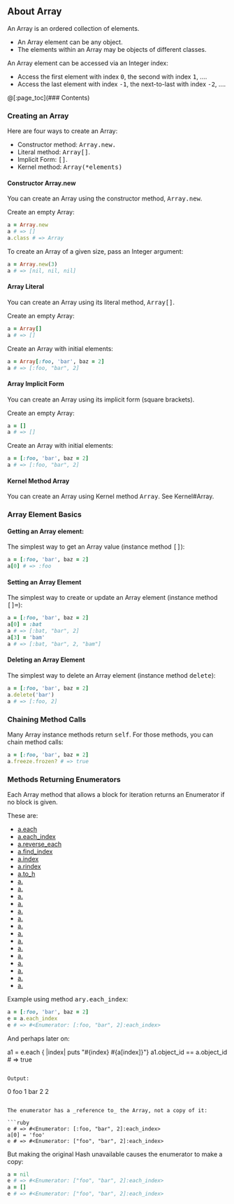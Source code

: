 ## About Array

An Array is an ordered collection of elements.
* An Array element can be any object.
* The elements within an Array may be objects of different classes.

An Array element can be accessed via an Integer index:
* Access the first element with index <tt>0</tt>,
  the second with index <tt>1</tt>, ....
* Access the last element with index <tt>-1</tt>,
  the next-to-last with index <tt>-2</tt>, .... 

@[:page_toc](### Contents)

### Creating an Array

Here are four ways to create an Array:
* Constructor method: <tt>Array.new.</tt>
* Literal method: <tt>Array[]</tt>.
* Implicit Form: <tt>[]</tt>.
* Kernel method: <tt>Array(*elements)</tt>

#### Constructor Array.new

You can create an Array using the constructor method, <tt>Array.new</tt>.

Create an empty Array:

```ruby
a = Array.new
a # => []
a.class # => Array
```

To create an Array of a given size, pass an Integer argument:

```ruby
a = Array.new(3)
a # => [nil, nil, nil]
```

#### Array Literal

You can create an Array using its literal method, <tt>Array[]</tt>.

Create an empty Array:

```ruby
a = Array[]
a # => []
```

Create an Array with initial elements:

```ruby
a = Array[:foo, 'bar', baz = 2]
a # => [:foo, "bar", 2]
```

#### Array Implicit Form

You can create an Array using its implicit form (square brackets).

Create an empty Array:

```ruby
a = []
a # => []
```

Create an Array with initial elements:

```ruby
a = [:foo, 'bar', baz = 2]
a # => [:foo, "bar", 2]
```

#### Kernel Method Array

You can create an Array using Kernel method <tt>Array</tt>.
See Kernel#Array.

### Array Element Basics

#### Getting an Array element:

The simplest way to get an Array value (instance method <tt>[]</tt>):

```ruby
a = [:foo, 'bar', baz = 2]
a[0] # => :foo
```

#### Setting an Array Element

The simplest way to create or update an Array element (instance method <tt>[]=</tt>):

```ruby
a = [:foo, 'bar', baz = 2]
a[0] = :bat
a # => [:bat, "bar", 2]
a[3] = 'bam'
a # => [:bat, "bar", 2, "bam"]
```

#### Deleting an Array Element

The simplest way to delete an Array element (instance method <tt>delete</tt>):

```ruby
a = [:foo, 'bar', baz = 2]
a.delete('bar') 
a # => [:foo, 2]
```

### Chaining Method Calls

Many Array instance methods return <tt>self</tt>.
For those methods, you can chain method calls:

```ruby
a = [:foo, 'bar', baz = 2]
a.freeze.frozen? # => true
```

### Methods Returning Enumerators

Each Array method that allows a block for iteration
returns an Enumerator if no block is given.

These are:
* [a.each](../api/markdown.md#each)
* [a.each_index](../api/markdown.md#each_index)
* [a.reverse_each](../api/markdown.md#reverse_each)
* [a.find_index](../api/markdown.md#find_index)
* [a.index](../api/markdown.md#index)
* [a.rindex](../api/markdown.md#rindex)
* [a.to_h](../api/markdown.md#to_h)
* [a.](../api/markdown.md#)
* [a.](../api/markdown.md#)
* [a.](../api/markdown.md#)
* [a.](../api/markdown.md#)
* [a.](../api/markdown.md#)
* [a.](../api/markdown.md#)
* [a.](../api/markdown.md#)
* [a.](../api/markdown.md#)
* [a.](../api/markdown.md#)
* [a.](../api/markdown.md#)
* [a.](../api/markdown.md#)
* [a.](../api/markdown.md#)
* [a.](../api/markdown.md#)
* [a.](../api/markdown.md#)
* [a.](../api/markdown.md#)


Example using method <tt>ary.each_index</tt>:

```ruby
a = [:foo, 'bar', baz = 2]
e = a.each_index
e # => #<Enumerator: [:foo, "bar", 2]:each_index>
```

And perhaps later on:

a1 = e.each { |index|  puts "#{index} #{a[index]}"}
a1.object_id == a.object_id # => true
```

Output:

```
0 foo
1 bar
2 2
```

The enumerator has a _reference to_ the Array, not a copy of it:

```ruby
e # => #<Enumerator: [:foo, "bar", 2]:each_index>
a[0] = 'foo'
e # => #<Enumerator: ["foo", "bar", 2]:each_index>
```

But making the original Hash unavailable causes the enumerator to make a copy:

```ruby
a = nil
e # => #<Enumerator: ["foo", "bar", 2]:each_index>
a = []
e # => #<Enumerator: ["foo", "bar", 2]:each_index>
```
